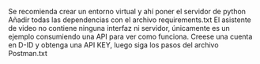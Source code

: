 Se recomienda crear un entorno virtual y ahí poner el servidor de python
Añadir todas las dependencias con el archivo requirements.txt
El asistente de video no contiene ninguna interfaz ni servidor, únicamente es un ejemplo consumiendo una API para ver como funciona. Creese una cuenta en D-ID y obtenga una API KEY, luego siga los pasos del archivo Postman.txt
